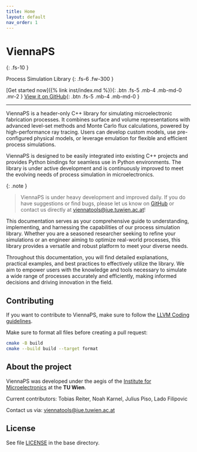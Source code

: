 ```yaml
---
title: Home
layout: default
nav_order: 1
---
```


# ViennaPS
{: .fs-10 }

Process Simulation Library
{: .fs-6 .fw-300 }

[Get started now]({% link inst/index.md %}){: .btn .fs-5 .mb-4 .mb-md-0 .mr-2 }
[View it on GitHub](https://github.com/ViennaTools/ViennaPS){: .btn .fs-5 .mb-4 .mb-md-0 }

---

ViennaPS is a header-only C++ library for simulating microelectronic fabrication processes. It combines surface and volume representations with advanced level-set methods and Monte Carlo flux calculations, powered by high-performance ray tracing. Users can develop custom models, use pre-configured physical models, or leverage emulation for flexible and efficient process simulations.

ViennaPS is designed to be easily integrated into existing C++ projects and provides Python bindings for seamless use in Python environments. The library is under active development and is continuously improved to meet the evolving needs of process simulation in microelectronics.

{: .note }
> ViennaPS is under heavy development and improved daily. If you do have suggestions or find bugs, please let us know on [GitHub][ViennaPS issues] or contact us directly at [viennatools@iue.tuwien.ac.at](mailto:viennatools@iue.tuwien.ac.at)!

This documentation serves as your comprehensive guide to understanding, implementing, and harnessing the capabilities of our process simulation library. Whether you are a seasoned researcher seeking to refine your simulations or an engineer aiming to optimize real-world processes, this library provides a versatile and robust platform to meet your diverse needs.

Throughout this documentation, you will find detailed explanations, practical examples, and best practices to effectively utilize the library. We aim to empower users with the knowledge and tools necessary to simulate a wide range of processes accurately and efficiently, making informed decisions and driving innovation in the field.

## Contributing

If you want to contribute to ViennaPS, make sure to follow the [LLVM Coding guidelines](https://llvm.org/docs/CodingStandards.html).

Make sure to format all files before creating a pull request:
```bash
cmake -B build
cmake --build build --target format
```

## About the project

ViennaPS was developed under the aegis of the [Institute for Microelectronics](http://www.iue.tuwien.ac.at/) at the __TU Wien__. 

Current contributors: Tobias Reiter, Noah Karnel, Julius Piso, Lado Filipovic

Contact us via: [viennatools@iue.tuwien.ac.at](mailto:viennatools@iue.tuwien.ac.at)

## License 

See file [LICENSE](https://github.com/ViennaTools/ViennaPS/blob/master/LICENSE) in the base directory.

[ViennaPS repo]: https://github.com/ViennaTools/ViennaPS
[ViennaPS issues]: https://github.com/ViennaTools/ViennaPS/issues

